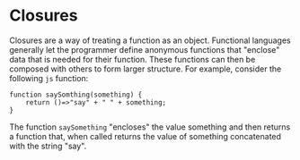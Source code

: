 # Closures 
Closures are a way of treating a function as an object. Functional languages generally let the programmer define anonymous functions that "enclose" data that is needed for their function. These functions can then be composed with others to form larger structure. For example, consider the following `js` function:
```
function saySomthing(something) {
	return ()=>"say" + " " + something;
}
```
The function `saySomething` "encloses" the value something and then returns a function that, when called returns the value of something concatenated with the string "say".
